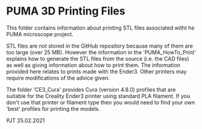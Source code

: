PUMA 3D Printing Files
======================

This folder contains information about printing STL files associated witht he PUMA microscope project. 

STL files are not stored in the GitHub repository because many of them are too large (over 25 MB). However the information in the 'PUMA_HowTo_Print' explains how to generate the STL files from the source (i.e. the CAD files) as well as giving information about how to print them. The information provided here relates to prints made with the Ender3. Other printers may require modifications of the advice given.

The folder 'CE3_Cura' provides Cura (version 4.8.0) profiles that are suitable for the Creality Ender3 printer using standard PLA filament. If you don't use that printer or filament type then you would need to find your own 'best' profiles for printing the models.



PJT 25.02.2021
